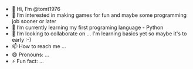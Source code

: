 - 👋 Hi, I’m @tomt1976
- 👀 I’m interested in making games for fun and maybe some programming job sooner or later
- 🌱 I’m currently learning my first programing language - Python
- 💞️ I’m looking to collaborate on ... I'm learning basics yet so maybe it's to early :-)
- 📫 How to reach me ...
- 😄 Pronouns: ...
- ⚡ Fun fact: ...

<!---
tomt1976/tomt1976 is a ✨ special ✨ repository because its `README.md` (this file) appears on your GitHub profile.
You can click the Preview link to take a look at your changes.
--->
